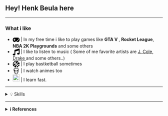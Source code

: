 ## Hey! Henk Beula here
***

<h3> What i like </h3>
<ul>
  <li> <img src="icons/gamepad.svg" width="22px" height="22px" align="center"/> | In my free time i like to play games like <b> GTA V </b>, <b> Rocket League</b>, <b> NBA 2K Playgrounds</b> and some others </li>
  <li> <img src="icons/music.svg" width="22px" height="22px" align="center"/> | I like to listen to music ( Some of me favorite artists are <a href="https://en.wikipedia.org/wiki/J._Cole"> J. Cole, </a> <a href="https://en.wikipedia.org/wiki/Drake_(musician)"> Drake  </a> and some others..) </li>
  <li> <img src="icons/basketball-ball.svg" width="22px" height="22px" align="center"/> | I play bastketball sometimes </li>
  <li> <img src="icons/naruto.svg" width="22px" height="22px" align="center"/> | I watch animes too </li>
  <li> <img src="https://img.icons8.com/ios-filled/50/000000/learn-information.png" width="22px" height="22px"/> | I learn fast. </li>
</ul>

***

<details>
  <summary>💡 Skills </summary>
  
  <h3> Languages </h3>
  <img alt="JAVA" src="https://img.shields.io/badge/java-%23ED8B00.svg?style=for-the-badge&logo=java&logoColor=white"/>
  <img alt="JavaScript" src="https://img.shields.io/badge/javascript-%23323330.svg?style=for-the-badge&logo=javascript&logoColor=%23F7DF1E"/>
  <img alt="HTML5" src="https://img.shields.io/badge/html5-%23E34F26.svg?style=for-the-badge&logo=html5&logoColor=white"/>
  <img alt="CSS3 (Beginner)" src="https://img.shields.io/badge/css3-%231572B6.svg?style=for-the-badge&logo=css3&logoColor=white"/>
  <img alt="C++ (Beginner)" src="https://img.shields.io/badge/c++-%2300599C.svg?style=for-the-badge&logo=c%2B%2B&logoColor=white"/><br/>
  
  <br/>
  
  <h3> Database</h3>
  <img alt="SQL (Basic)" src="https://img.shields.io/badge/mysql-%2300f.svg?style=for-the-badge&logo=mysql&logoColor=white"/><br/>
  
  <br/>
  
  <h3> Softwares </h3>
    <img alt="Visual Studio Code" src="https://img.shields.io/badge/Visual%20Studio%20Code-0078d7.svg?style=for-the-badge&logo=visual-studio-code&logoColor=white)"/>
    <img alt="Git" src="https://img.shields.io/badge/git-%23F05033.svg?style=for-the-badge&logo=git&logoColor=white)"/>
    <img alt="GitHub" src="https://img.shields.io/badge/github-%23121011.svg?style=for-the-badge&logo=github&logoColor=white)"/><br/>
  
  <br/>
  
  <h3> Other software </h3>
    <img alt="Adobe Photoshop" src="https://img.shields.io/badge/Adobe%20XD-470137?style=for-the-badge&logo=Adobe%20XD&logoColor=#FF61F6)"/>
    <img alt="Adobe XD" src="https://img.shields.io/badge/adobephotoshop-%2331A8FF.svg?style=for-the-badge&logo=adobephotoshop&logoColor=white"/>
    <img alt="IntelliJ" src="https://img.shields.io/badge/IntelliJIDEA-000000.svg?style=for-the-badge&logo=intellij-idea&logoColor=white)"/>
    <img alt="Sublime Text" src="https://img.shields.io/badge/sublime_text-%23575757.svg?style=for-the-badge&logo=sublime-text&logoColor=important)"/>
    <img alt="Google Chrome" src="https://img.shields.io/badge/Google%20Chrome-4285F4?style=for-the-badge&logo=GoogleChrome&logoColor=white)"/>
    <img alt="MS Excel" src="https://img.shields.io/badge/Microsoft_Excel-217346?style=for-the-badge&logo=microsoft-excel&logoColor=white"/>
    <img alt="MS Word" src="https://img.shields.io/badge/Microsoft_Word-2B579A?style=for-the-badge&logo=microsoft-word&logoColor=white"/> <br/>
 
  <br/>
  
  <h3> Operanting Systems </h3>
    <img alt="Windows" src="https://img.shields.io/badge/Windows-0078D6?style=for-the-badge&logo=windows&logoColor=white)"/>
    <img alt="Ubuntu" src="https://img.shields.io/badge/Ubuntu-E95420?style=for-the-badge&logo=ubuntu&logoColor=white)"/>
    <img alt="Linux" src="https://img.shields.io/badge/Linux-FCC624?style=for-the-badge&logo=linux&logoColor=black)"/>

</details>

***

<details>
  <summary> <b> ℹ References </b> </summary>
  
## Other
```bash
• Icons: https://icons8.com/ | https://fontawesome.com/
• Badges: https://github.com/Ileriayo/markdown-badges
```
</details>
